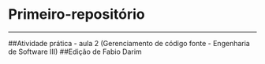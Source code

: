 # Primeiro-repositório
---
##Atividade prática - aula 2 (Gerenciamento de código fonte - Engenharia de Software III)
##Edição de Fabio Darim
